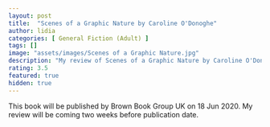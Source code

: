 ```yaml
---
layout: post
title:  "Scenes of a Graphic Nature by Caroline O'Donoghe"
author: lidia
categories: [ General Fiction (Adult) ]
tags: []
image: "assets/images/Scenes of a Graphic Nature.jpg"
description: "My review of Scenes of a Graphic Nature by Caroline O'Donoghe"
rating: 3.5
featured: true
hidden: true
---
```


This book will be published by Brown Book Group UK on 18 Jun 2020.
My review will be coming two weeks before publication date.